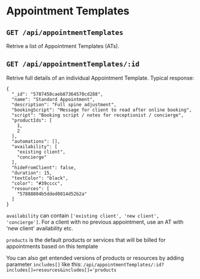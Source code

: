 # Appointment Templates
## `GET /api/appointmentTemplates`
Retrive a list of Appointment Templates (ATs).

## `GET /api/appointmentTemplates/:id`
Retrive full details of an individual Appointment Template.
Typical response:
```
{
  "_id": "5787458caeb87364570cd288",
  "name": "Standard Appointment",
  "description": "Full spine adjustment",
  "bookingScript": "Message for client to read after online booking",
  "script": "Booking script / notes for receptionist / concierge",
  "productIds": [
    1,
    2
  ],
  "automations": [],
  "availability": [
    "existing client",
    "concierge"
  ],
  "hideFromClient": false,
  "duration": 15,
  "textColor": "black",
  "color": "#39cccc",
  "resources": [
    "57888804b5dded0814d52b2a"
  ]
}
```
`availability` can contain `['existing client', 'new client', 'concierge']`. For a client with no previous appointment, use an AT with 'new client' availability etc.

`products` is the default products or services that will be billed for appointments based on this template

You can also get entended versions of products or resources by adding parameter `includes[]` like this:
`/api/appointmentTemplates/:id?includes[]=resources&includes[]='products`
